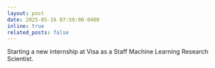 ```yaml
---
layout: post
date: 2025-05-16 07:59:00-0400
inline: true
related_posts: false
---
```


Starting a new internship at Visa as a Staff Machine Learning Research Scientist.